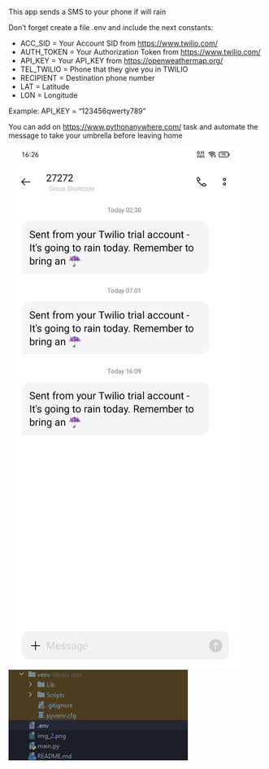 This app sends a SMS to your phone if will rain 

Don’t forget create a file .env and include the next constants:

- ACC_SID = Your Account SID from https://www.twilio.com/
- AUTH_TOKEN = Your Authorization Token from https://www.twilio.com/
- API_KEY = Your API_KEY from https://openweathermap.org/
- TEL_TWILIO = Phone that they give you in TWILIO
- RECIPIENT = Destination phone number
- LAT = Latitude
- LON = Longitude

Example:
API_KEY = “123456qwerty789”

You can add on https://www.pythonanywhere.com/ task and automate the message to take your umbrella before leaving home

![img_2.png](img_2.png)
![img.png](img.png)
